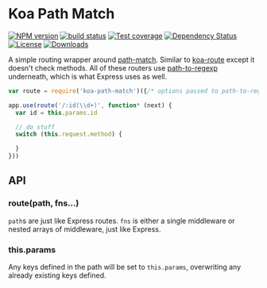 
# Koa Path Match

[![NPM version][npm-image]][npm-url]
[![build status][travis-image]][travis-url]
[![Test coverage][coveralls-image]][coveralls-url]
[![Dependency Status][david-image]][david-url]
[![License][license-image]][license-url]
[![Downloads][downloads-image]][downloads-url]

A simple routing wrapper around [path-match](https://github.com/expressjs/path-match).
Similar to [koa-route](https://github.com/koajs/route) except it doesn't check methods.
All of these routers use [path-to-regexp](https://github.com/component/path-to-regexp)
underneath, which is what Express uses as well.

```js
var route = require('koa-path-match')({/* options passed to path-to-regexp */})

app.use(route('/:id(\\d+)', function* (next) {
  var id = this.params.id

  // do stuff
  switch (this.request.method) {

  }
}))
```

## API

### route(path, fns...)

`path`s are just like Express routes. `fns` is either a single middleware
or nested arrays of middleware, just like Express.

### this.params

Any keys defined in the path will be set to `this.params`,
overwriting any already existing keys defined.

[npm-image]: https://img.shields.io/npm/v/koa-path-match.svg?style=flat
[npm-url]: https://npmjs.org/package/koa-path-match
[travis-image]: https://img.shields.io/travis/koajs/path-match.svg?style=flat
[travis-url]: https://travis-ci.org/koajs/path-match
[coveralls-image]: https://img.shields.io/coveralls/koajs/path-match.svg?style=flat
[coveralls-url]: https://coveralls.io/r/koajs/path-match?branch=master
[david-image]: http://img.shields.io/david/koajs/path-match.svg?style=flat-square
[david-url]: https://david-dm.org/koajs/path-match
[license-image]: http://img.shields.io/npm/l/koa-path-match.svg?style=flat-square
[license-url]: LICENSE
[downloads-image]: http://img.shields.io/npm/dm/koa-path-match.svg?style=flat-square
[downloads-url]: https://npmjs.org/package/koa-path-match
